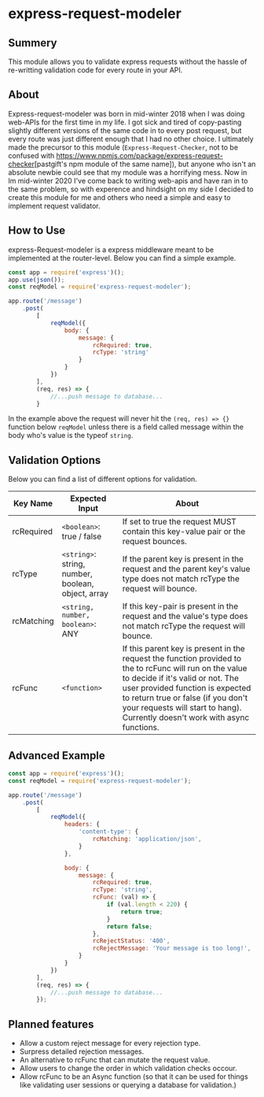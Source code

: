 # express-request-modeler
## Summery

This module allows you to validate express requests without the hassle of re-writting validation code for every route in your API.

## About

Express-request-modeler was born in mid-winter 2018 when I was doing web-APIs for the first time in my life. I got sick and tired of copy-pasting slightly different versions of the same code in to every post request, but every route was just different enough that I had no other choice. I ultimately made the precursor to this module (`Express-Request-Checker`, not to be confused with <https://www.npmjs.com/package/express-request-checker>[pastgift's npm module of the same name]), but anyone who isn't an absolute newbie could see that my module was a horrifying mess. Now in lm mid-winter 2020 I've come back to writing web-apis and have ran in to the same problem, so with experence and hindsight on my side I decided to create this module for me and others who need a simple and easy to implement request validator.

## How to Use

express-Request-modeler is a express middleware meant to be implemented at the router-level. Below you can find a simple example.

```js
const app = require('express')();
app.use(json());
const reqModel = require('express-request-modeler');

app.route('/message')
	.post(
		[
			reqModel({
				body: {
					message: {
						rcRequired: true,
						rcType: 'string'
					}
				}
			})
		], 
		(req, res) => {
			//...push message to database...
		}
```

In the example above the request will never hit the `(req, res) => {}` function below `reqModel` unless there is a field called message within the body who's value is the typeof `string`. 

## Validation Options
Below you can find a list of different options for validation.

| Key Name  | Expected Input | About | 
| ------------- | ------------- | ------------- |
| rcRequired | `<boolean>`: true / false | If set to true the request MUST contain this key-value pair or the request bounces. |
| rcType  | `<string>`: string, number, boolean, object, array | If the parent key is present in the request and the parent key's value type does not match rcType the request will bounce. |
| rcMatching  | `<string, number, boolean>`: ANY | If this key-pair is present in the request and the value's type does not match rcType the request will bounce. |
| rcFunc  | `<function>` | If this parent key is present in the request the function provided to the to rcFunc will run on the value to decide if it's valid or not. The user provided function is expected to return true or false (if you don't your requests will start to hang). Currently doesn't work with async functions. |

## Advanced Example
```js
const app = require('express')();
const reqModel = require('express-request-modeler');

app.route('/message')
	.post(
		[
			reqModel({
				headers: {
					'content-type': {
						rcMatching: 'application/json',
					}
				},

				body: {
					message: {
						rcRequired: true,
						rcType: 'string',
						rcFunc: (val) => {
							if (val.length < 220) {
								return true;
							}
							return false;
						},
						rcRejectStatus: '400',
						rcRejectMessage: 'Your message is too long!',
					}
				}
			})
		], 
		(req, res) => {
			//...push message to database...
		});
```

## Planned features

 * Allow a custom reject message for every rejection type.
 * Surpress detailed rejection messages.
 * An alternative to rcFunc that can mutate the request value.
 * Allow users to change the order in which validation checks occour.
 * Allow rcFunc to be an Async function (so that it can be used for things like validating user sessions or querying a database for validation.)